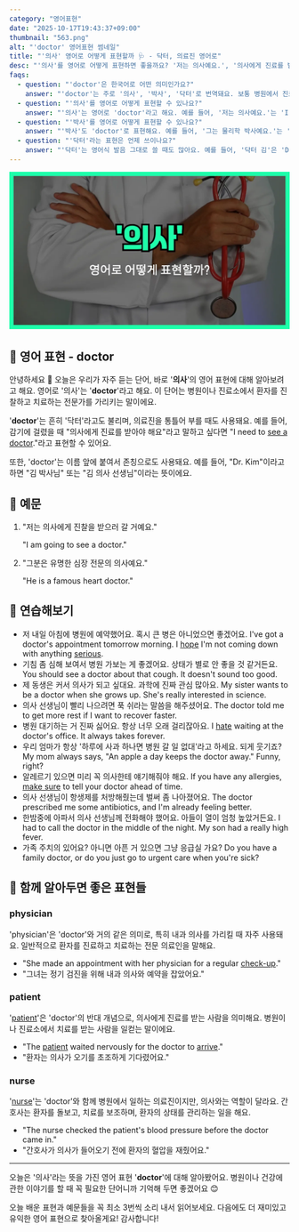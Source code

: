```yaml
---
category: "영어표현"
date: "2025-10-17T19:43:37+09:00"
thumbnail: "563.png"
alt: "'doctor' 영어표현 썸네일"
title: "'의사' 영어로 어떻게 표현할까 🩺 - 닥터, 의료진 영어로"
desc: "'의사'를 영어로 어떻게 표현하면 좋을까요? '저는 의사예요.', '의사에게 진료를 받았어요.' 등을 영어로 표현하는 법을 배워봅시다. 다양한 예문을 통해서 연습하고 본인의 표현으로 만들어 보세요."
faqs: 
  - question: "'doctor'은 한국어로 어떤 의미인가요?"
    answer: "'doctor'는 주로 '의사', '박사', '닥터'로 번역돼요. 보통 병원에서 진료해주는 의사 선생님을 뜻하지만, 학위가 있는 사람을 부를 때도 써요."
  - question: "'의사'를 영어로 어떻게 표현할 수 있나요?"
    answer: "'의사'는 영어로 'doctor'라고 해요. 예를 들어, '저는 의사예요.'는 'I'm a doctor.'라고 말해요."
  - question: "'박사'를 영어로 어떻게 표현할 수 있나요?"
    answer: "'박사'도 'doctor'로 표현해요. 예를 들어, '그는 물리학 박사예요.'는 'He is a doctor of physics.' 또는 'He has a PhD in physics.'라고 해요."
  - question: "'닥터'라는 표현은 언제 쓰이나요?"
    answer: "'닥터'는 영어식 발음 그대로 쓸 때도 많아요. 예를 들어, '닥터 김'은 'Dr. Kim'이라고 해요. 병원이나 학교에서 선생님을 부를 때 자주 써요."
---
```


!['doctor' 영어표현](./563.png)

## 🌟 영어 표현 - doctor

안녕하세요 👋 오늘은 우리가 자주 듣는 단어, 바로 '**의사**'의 영어 표현에 대해 알아보려고 해요. 영어로 '의사'는 '**doctor**'라고 해요. 이 단어는 병원이나 진료소에서 환자를 진찰하고 치료하는 전문가를 가리키는 말이에요.

'**doctor**'는 흔히 '닥터'라고도 불리며, 의료진을 통틀어 부를 때도 사용돼요. 예를 들어, 감기에 걸렸을 때 "의사에게 진료를 받아야 해요"라고 말하고 싶다면 "I need to [see a doctor](/blog/in-english/423.see-a-doctor/)."라고 표현할 수 있어요.

또한, 'doctor'는 이름 앞에 붙여서 존칭으로도 사용돼요. 예를 들어, "Dr. Kim"이라고 하면 "김 박사님" 또는 "김 의사 선생님"이라는 뜻이에요.

## 📖 예문

1. "저는 의사에게 진찰을 받으러 갈 거예요."

   "I am going to see a doctor."

2. "그분은 유명한 심장 전문의 의사예요."

   "He is a famous heart doctor."



## 💬 연습해보기

<ul data-interactive-list>

  <li data-interactive-item>
    <span data-toggler>저 내일 아침에 병원에 예약했어요. 혹시 큰 병은 아니었으면 좋겠어요.</span>
    <span data-answer>I've got a doctor's appointment tomorrow morning. I <a href="/blog/성공하면-좋겠어-영어표현/">hope</a> I'm not coming down with anything <a href="/blog/in-english/146.serious/">serious</a>.</span>
  </li>

  <li data-interactive-item>
    <span data-toggler>기침 좀 심해 보여서 병원 가보는 게 좋겠어요. 상태가 별로 안 좋을 것 같거든요.</span>
    <span data-answer>You should see a doctor about that cough. It doesn't sound too good.</span>
  </li>

  <li data-interactive-item>
    <span data-toggler>제 동생은 커서 의사가 되고 싶대요. 과학에 진짜 관심 많아요.</span>
    <span data-answer>My sister wants to be a doctor when she grows up. She's really interested in science.</span>
  </li>

  <li data-interactive-item>
    <span data-toggler>의사 선생님이 빨리 나으려면 푹 쉬라는 말씀을 해주셨어요.</span>
    <span data-answer>The doctor told me to get more rest if I want to recover faster.</span>
  </li>

  <li data-interactive-item>
    <span data-toggler>병원 대기하는 거 진짜 싫어요. 항상 너무 오래 걸리잖아요.</span>
    <span data-answer>I <a href="/blog/in-english/392.hate/">hate</a> waiting at the doctor's office. It always takes forever.</span>
  </li>

  <li data-interactive-item>
    <span data-toggler>우리 엄마가 항상 '하루에 사과 하나면 병원 갈 일 없대'라고 하세요. 되게 웃기죠?</span>
    <span data-answer>My mom always says, "An apple a day keeps the doctor away." Funny, right?</span>
  </li>

  <li data-interactive-item>
    <span data-toggler>알레르기 있으면 미리 꼭 의사한테 얘기해줘야 해요.</span>
    <span data-answer>If you have any allergies, <a href="/blog/in-english/232.make-sure/">make sure</a> to tell your doctor ahead of time.</span>
  </li>

  <li data-interactive-item>
    <span data-toggler>의사 선생님이 항생제를 처방해줬는데 벌써 좀 나아졌어요.</span>
    <span data-answer>The doctor prescribed me some antibiotics, and I'm already feeling better.</span>
  </li>

  <li data-interactive-item>
    <span data-toggler>한밤중에 아파서 의사 선생님께 전화해야 했어요. 아들이 열이 엄청 높았거든요.</span>
    <span data-answer>I had to call the doctor in the middle of the night. My son had a really high fever.</span>
  </li>

  <li data-interactive-item>
    <span data-toggler>가족 주치의 있어요? 아니면 아픈 거 있으면 그냥 응급실 가요?</span>
    <span data-answer>Do you have a family doctor, or do you just go to urgent care when you're sick?</span>
  </li>

</ul>

## 🤝 함께 알아두면 좋은 표현들

### physician

'physician'은 'doctor'와 거의 같은 의미로, 특히 내과 의사를 가리킬 때 자주 사용돼요. 일반적으로 환자를 진료하고 치료하는 전문 의료인을 말해요.

- "She made an appointment with her physician for a regular [check-up](/blog/in-english/570.check-up/)."
- "그녀는 정기 검진을 위해 내과 의사와 예약을 잡았어요."

### patient

'[patient](/blog/in-english/562.patient/)'은 'doctor'의 반대 개념으로, 의사에게 진료를 받는 사람을 의미해요. 병원이나 진료소에서 치료를 받는 사람을 일컫는 말이에요.

- "The [patient](/blog/in-english/562.patient/) waited nervously for the doctor to [arrive](/blog/in-english/403.arrive/)."
- "환자는 의사가 오기를 초조하게 기다렸어요."

### nurse

'[nurse](/blog/in-english/564.nurse/)'는 'doctor'와 함께 병원에서 일하는 의료진이지만, 의사와는 역할이 달라요. 간호사는 환자를 돌보고, 치료를 보조하며, 환자의 상태를 관리하는 일을 해요.

- "The nurse checked the patient's blood pressure before the doctor came in."
- "간호사가 의사가 들어오기 전에 환자의 혈압을 재줬어요."

---

오늘은 '의사'라는 뜻을 가진 영어 표현 '**doctor**'에 대해 알아봤어요. 병원이나 건강에 관한 이야기를 할 때 꼭 필요한 단어니까 기억해 두면 좋겠어요 😊

오늘 배운 표현과 예문들을 꼭 최소 3번씩 소리 내서 읽어보세요. 다음에도 더 재미있고 유익한 영어 표현으로 찾아올게요! 감사합니다!

